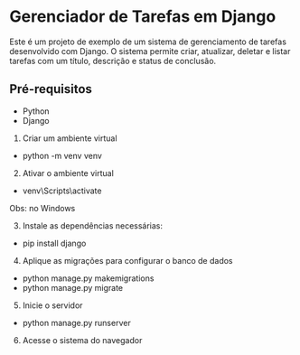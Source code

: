 # Gerenciador de Tarefas em Django

Este é um projeto de exemplo de um sistema de gerenciamento de tarefas desenvolvido com Django. O sistema permite criar, atualizar, deletar e listar tarefas com um título, descrição e status de conclusão.

## Pré-requisitos

- Python 
- Django 


1. Criar um ambiente virtual 

- python -m venv venv

2. Ativar o ambiente virtual 

- venv\Scripts\activate 

Obs: no Windows 

3. Instale as dependências necessárias:

- pip install django

4. Aplique as migrações para configurar o banco de dados 
 
- python manage.py makemigrations
- python manage.py migrate

5. Inicie o servidor

- python manage.py runserver
  
6. Acesse o sistema do navegador
